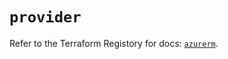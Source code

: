 # `provider`

Refer to the Terraform Registory for docs: [`azurerm`](https://registry.terraform.io/providers/hashicorp/azurerm/3.62.1/docs).
